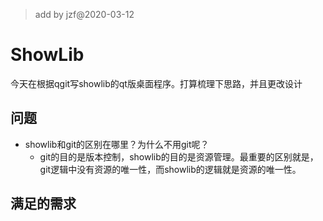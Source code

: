 >add by jzf@2020-03-12

# ShowLib

今天在根据qgit写showlib的qt版桌面程序。打算梳理下思路，并且更改设计

## 问题

* showlib和git的区别在哪里？为什么不用git呢？
    * git的目的是版本控制，showlib的目的是资源管理。最重要的区别就是，git逻辑中没有资源的唯一性，而showlib的逻辑就是资源的唯一性。

## 满足的需求



